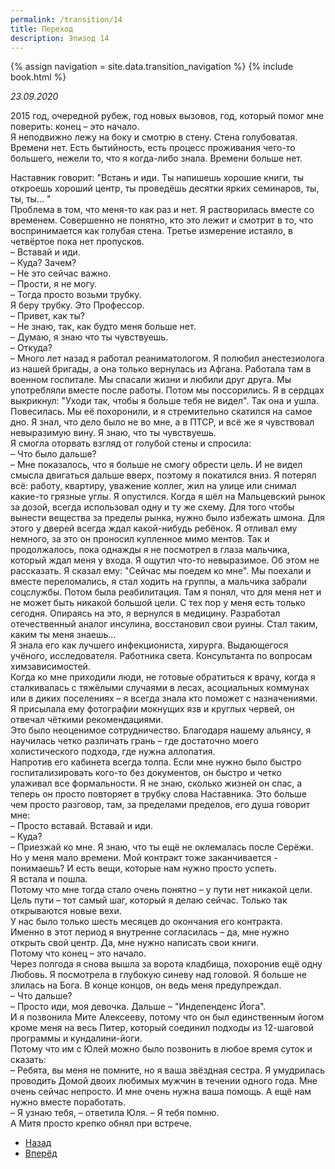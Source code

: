 ```yaml
---
permalink: /transition/14
title: Переход
description: Эпизод 14
---
```

{% assign navigation  = site.data.transition_navigation %}
{% include book.html %}

*23.09.2020*

2015 год, очередной рубеж, год новых вызовов, год, который помог мне поверить: конец – это начало.  
Я неподвижно лежу на боку и смотрю в стену. Стена голубоватая. Времени нет. Есть бытийность, есть процесс проживания чего-то большего, нежели то, что я когда-либо знала. Времени больше нет.

Наставник говорит: "Встань и иди. Ты напишешь хорошие книги, ты откроешь хороший центр, ты проведёшь десятки ярких семинаров, ты, ты, ты... "  
Проблема в том, что меня-то как раз и нет. Я растворилась вместе со временем. Совершенно не понятно, кто это лежит и смотрит в то, что воспринимается как голубая стена. Третье измерение истаяло, в четвёртое пока нет пропусков.  
– Вставай и иди.  
– Куда? Зачем?  
– Не это сейчас важно.  
– Прости, я не могу.  
– Тогда просто возьми трубку.  
Я беру трубку. Это Профессор.  
– Привет, как ты?  
– Не знаю, так, как будто меня больше нет.  
– Думаю, я знаю что ты чувствуешь.  
– Откуда?  
– Много лет назад я работал реаниматологом. Я полюбил анестезиолога из нашей бригады, а она только вернулась из Афгана. Работала там в военном госпитале. Мы спасали жизни и любили друг друга. Мы употребляли вместе после работы. Потом мы поссорились. Я в сердцах выкрикнул: "Уходи так, чтобы я больше тебя не видел". Так она и ушла. Повесилась. Мы её похоронили, и я стремительно скатился на самое дно. Я знал, что дело было не во мне, а в ПТСР, и всё же я чувствовал невыразимую вину. Я знаю, что ты чувствуешь.  
Я смогла оторвать взгляд от голубой стены и спросила:  
– Что было дальше?  
– Мне показалось, что я больше не смогу обрести цель. И не видел смысла двигаться дальше вверх, поэтому я покатился вниз. Я потерял всё: работу, квартиру, уважение коллег, жил на улице или снимал какие-то грязные углы. Я опустился. Когда я шёл на Мальцевский рынок за дозой, всегда использовал одну и ту же схему. Для того чтобы вынести вещества за пределы рынка, нужно было избежать шмона. Для этого у дверей всегда ждал какой-нибудь ребёнок. Я отливал ему немного, за это он проносил купленное мимо ментов. Так и продолжалось, пока однажды я не посмотрел в глаза мальчика, который ждал меня у входа. Я ощутил что-то невыразимое. Об этом не рассказать. Я сказал ему: "Сейчас мы поедем ко мне". Мы поехали и вместе переломались, я стал ходить на группы, а мальчика забрали соцслужбы. Потом была реабилитация. Там я понял, что для меня нет и не может быть никакой большой цели. С тех пор у меня есть только сегодня. Опираясь на это, я вернулся в медицину. Разработал отечественный аналог инсулина, восстановил свои руины. Стал таким, каким ты меня знаешь...  
Я знала его как лучшего инфекциониста, хирурга. Выдающегося учёного, исследователя. Работника света. Консультанта по вопросам химзависимостей.  
Когда ко мне приходили люди, не готовые обратиться к врачу, когда я сталкивалась с тяжёлыми случаями в лесах, асоциальных коммунах или в диких поселениях – я всегда знала кто поможет с назначениями.  
Я присылала ему фотографии мокнущих язв и круглых червей, он отвечал чёткими рекомендациями.  
Это было неоценимое сотрудничество. Благодаря нашему альянсу, я научилась четко различать грань – где достаточно моего холистического подхода, где нужна аллопатия.  
Напротив его кабинета всегда толпа. Если мне нужно было быстро госпитализировать кого-то без документов, он быстро и четко улаживал все формальности. Я не знаю, сколько жизней он спас, а теперь он просто повторяет в трубку слова Наставника. Это больше чем просто разговор, там, за пределами пределов, его душа говорит мне:  
– Просто вставай. Вставай и иди.  
– Куда?  
– Приезжай ко мне. Я знаю, что ты ещё не оклемалась после Серёжи. Но у меня мало времени. Мой контракт тоже заканчивается - понимаешь? И есть вещи, которые нам нужно просто успеть.  
Я встала и пошла.  
Потому что мне тогда стало очень понятно – у пути нет никакой цели. Цель пути – тот самый шаг, который я делаю сейчас. Только так открываются новые вехи.  
У нас было только шесть месяцев до окончания его контракта.  
Именно в этот период я внутренне согласилась – да, мне нужно открыть свой центр. Да, мне нужно написать свои книги.  
Потому что конец – это начало.  
Через полгода я снова вышла за ворота кладбища, похоронив ещё одну Любовь. Я посмотрела в глубокую синеву над головой. Я больше не злилась на Бога. В конце концов, он ведь меня предупреждал.  
– Что дальше?  
– Просто иди, моя девочка. Дальше – "Индепенденс Йога".  
И я позвонила Мите Алексееву, потому что он был единственным йогом кроме меня на весь Питер, который соединил подходы из 12-шаговой программы и кундалини-йоги.  
Потому что им с Юлей можно было позвонить в любое время суток и сказать:  
– Ребята, вы меня не помните, но я ваша звёздная сестра. Я умудрилась проводить Домой двоих любимых мужчин в течении одного года. Мне очень сейчас непросто. И мне очень нужна ваша помощь. А ещё нам нужно вместе поработать.  
– Я узнаю тебя, – ответила Юля. – Я тебя помню.  
А Митя просто крепко обнял при встрече.

<nav aria-label="pagination">
  <ul class="pagination justify-content-center">
    <li class="page-item">
      <a class="page-link" href="/transition/13"><i class="bi bi-arrow-left"></i> Назад</a>
    </li>
    <li class="page-item">
      <a class="page-link" href="/transition/15">Вперёд <i class="bi bi-arrow-right"></i></a>
    </li>
  </ul>
</nav>